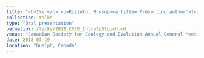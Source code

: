 ```yaml
---
title: "<b>1\\.</b> <u>Rizzuto, M.<sup><a title='Presenting author'>†</a></sup></u>, Leroux, S. J., Vander Wal, E., Wiersma, Y., Heckford, T. R., Balluffi-Fry, J. **Life in a Limiting Environment. Ontogeny and Ecological Stoichiometry of Snowshoe hares (<i>Lepus americanus</i>) in the Boreal Forests of Newfoundland**"
collection: talks
type: "Oral presentation"
permalink: /talks/2018_CSEE_IntraSpStoich.md
venue: "Canadian Society for Ecology and Evolution Annual General Meeting 2018"
date: 2018-07-19
location: "Guelph, Canada"
---
```

